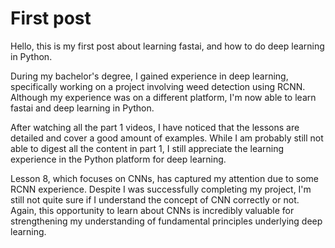 # First post

Hello, this is my first post about learning fastai, and how to do deep learning in Python.

During my bachelor's degree, I gained experience in deep learning, specifically working on a project involving weed detection using RCNN.  Although my experience was on a different platform, I'm now able to learn fastai and deep learning in Python.

After watching all the part 1 videos, I have noticed that the lessons are detailed and cover a good amount of examples.  While I am probably still not able to digest all the content in part 1, I still appreciate the learning experience in the Python platform for deep learning.

Lesson 8, which focuses on CNNs, has captured my attention due to some RCNN experience.  Despite I was successfully completing my project, I'm still not quite sure if I understand the concept of CNN correctly or not.  Again, this opportunity to learn about CNNs is incredibly valuable for strengthening my understanding of fundamental principles underlying deep learning.
